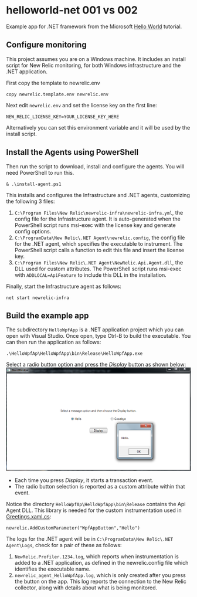 # helloworld-net 001 vs 002
Example app for .NET framework from the Microsoft [Hello World](https://docs.microsoft.com/en-us/visualstudio/get-started/csharp/tutorial-wpf) tutorial.

## Configure monitoring
This project assumes you are on a Windows machine.  It includes an install script for New Relic monitoring, for both Windows infrastructure and the .NET application.

First copy the template to newrelic.env
```
copy newrelic.template.env newrelic.env
```

Next edit `newrelic.env` and set the license key on the first line:
```
NEW_RELIC_LICENSE_KEY=YOUR_LICENSE_KEY_HERE
```
Alternatively you can set this environment variable and it will be used by the install script.

## Install the Agents using PowerShell
Then run the script to download, install and configure the agents.  You will need PowerShell to run this.
```
& .\install-agent.ps1
```
This installs and configures the Infrastructure and .NET agents, customizing the following 3 files:
1. `C:\Program Files\New Relic\newrelic-infra\newrelic-infra.yml`, the config file for the Infrastructure agent.  It is auto-generated when the PowerShell script runs msi-exec with the license key and generate config options.
2. `C:\ProgramData\New Relic\.NET Agent\newrelic.config`, the config file for the .NET agent, which specifies the executable to instrument.  The PowerShell script calls a function to edit this file and insert the license key.
3. `C:\Program Files\New Relic\.NET Agent\NewRelic.Api.Agent.dll`, the DLL used for custom attributes.  The PowerShell script runs msi-exec with `ADDLOCAL=ApiFeature` to include this DLL in the installation.

Finally, start the Infrastructure agent as follows:
```
net start newrelic-infra
```

## Build the example app
The subdirectory `HelloWpfApp` is a .NET application project which you can open with Visual Studio.  Once open, type Ctrl-B to build the executable.  You can then run the application as follows:
```
.\HelloWpfAp\HelloWpfApp\bin\Release\HelloWpfApp.exe
```

Select a radio button option and press the _Display_ button as shown below:
![Figure 1: App UI](https://github.com/DavidSantia/helloworld-net/blob/master/HelloWpfApp%20UI.png)

* Each time you press _Display_, it starts a transaction event.
* The radio button selection is reported as a custom attribute within that event.

Notice the directory `HelloWpfAp\HelloWpfApp\bin\Release` contains the Api Agent DLL.  This library is needed for the custom instrumentation used in [Greetings.xaml.cs](https://github.com/DavidSantia/helloworld-net/blob/master/HelloWpfApp/HelloWpfApp/Greetings.xaml.cs):
```
newrelic.AddCustomParameter("WpfAppButton","Hello")
```

The logs for the .NET agent will be in `C:\ProgramData\New Relic\.NET Agent\Logs`, check for a pair of these as follows:

1. `NewRelic.Profiler.1234.log`, which reports when instrumentation is added to a .NET application, as defined in the newrelic.config file which identifies the executable name.
2. `newrelic_agent_HelloWpfApp.log`, which is only created after you press the button on the app.  This log reports the connection to the New Relic collector, along with details about what is being monitored.

